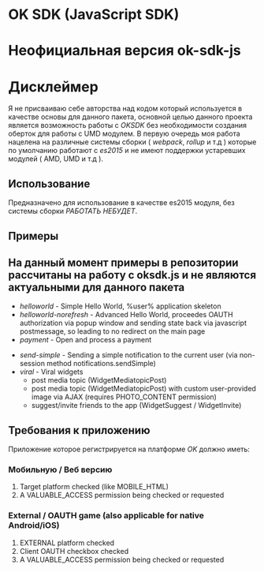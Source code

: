 # OK SDK (JavaScript SDK)
# Неофициальная версия ok-sdk-js

# Дисклеймер

Я не присваиваю себе авторства над кодом который используется в качестве основы для данного пакета, основной целью данного проекта является возможность работы с *OKSDK*  без необходимости создания оберток для работы с UMD модулем. В первую очередь моя работа нацелена на различные системы сборки ( *webpack*, *rollup* и т.д ) которые по умолчанию работают с *es2015* и не имеют поддержки устаревших модулей ( AMD, UMD и т.д ).

## Использование

Предназначено для использование в качестве es2015 модуля, без системы сборки *РАБОТАТЬ НЕБУДЕТ*.

## Примеры

## На данный момент примеры в репозитории рассчитаны на работу с oksdk.js и не являются актуальными для данного пакета ##

+ *helloworld* - Simple Hello World, %user% application skeleton
+ *helloworld-norefresh* - Advanced Hello World, proceedes OAUTH authorization via popup window and sending state back via javascript postmessage, so leading to no redirect on the main page
+ *payment* - Open and process a payment
* *send-simple* - Sending a simple notification to the current user (via non-session method notifications.sendSimple)
* *viral* - Viral widgets
  * post media topic (WidgetMediatopicPost)
  * post media topic (WidgetMediatopicPost) with custom user-provided image via AJAX (requires PHOTO_CONTENT permission)
  * suggest/invite friends to the app (WidgetSuggest / WidgetInvite)

## Требования к приложению

Приложение которое регистрируется на платформе *OK* должно иметь:

### Мобильную / Веб версию

1. Target platform checked (like MOBILE_HTML)
2. A VALUABLE_ACCESS permission being checked or requested

### External / OAUTH game (also applicable for native Android/iOS)

1. EXTERNAL platform checked
2. Client OAUTH checkbox checked
3. A VALUABLE_ACCESS permission being checked or requested
